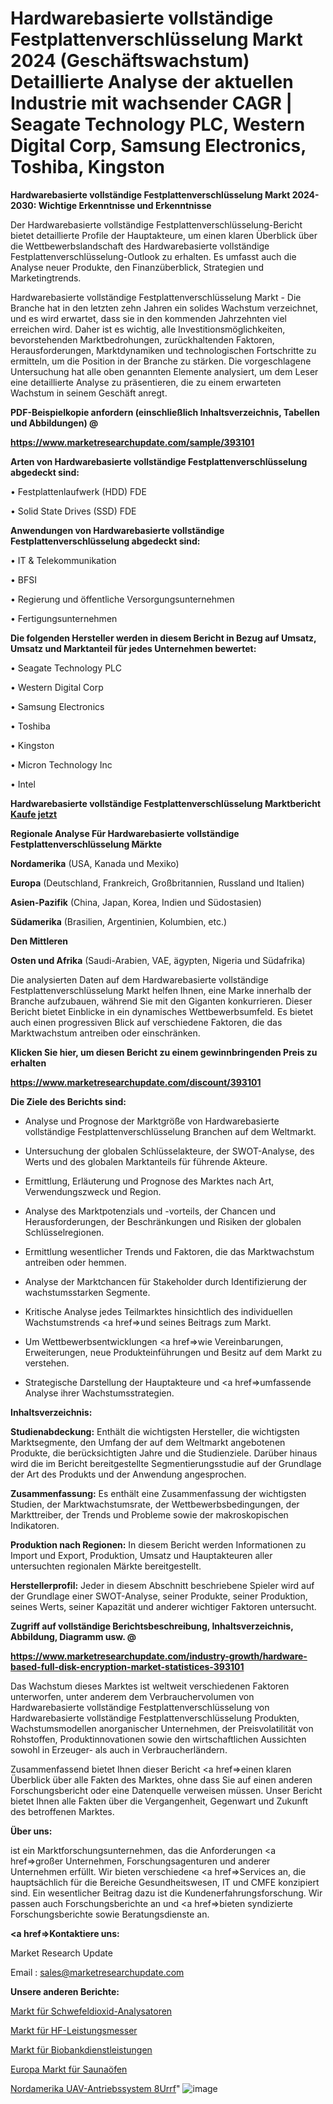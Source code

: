 # Hardwarebasierte vollständige Festplattenverschlüsselung Markt 2024 (Geschäftswachstum) Detaillierte Analyse der aktuellen Industrie mit wachsender CAGR | Seagate Technology PLC, Western Digital Corp, Samsung Electronics, Toshiba, Kingston

<strong>Hardwarebasierte vollständige Festplattenverschlüsselung Markt 2024-2030: Wichtige Erkenntnisse und Erkenntnisse</strong>

Der Hardwarebasierte vollständige Festplattenverschlüsselung-Bericht bietet detaillierte Profile der Hauptakteure, um einen klaren Überblick über die Wettbewerbslandschaft des Hardwarebasierte vollständige Festplattenverschlüsselung-Outlook zu erhalten. Es umfasst auch die Analyse neuer Produkte, den Finanzüberblick, Strategien und Marketingtrends.

Hardwarebasierte vollständige Festplattenverschlüsselung Markt - Die Branche hat in den letzten zehn Jahren ein solides Wachstum verzeichnet, und es wird erwartet, dass sie in den kommenden Jahrzehnten viel erreichen wird. Daher ist es wichtig, alle Investitionsmöglichkeiten, bevorstehenden Marktbedrohungen, zurückhaltenden Faktoren, Herausforderungen, Marktdynamiken und technologischen Fortschritte zu ermitteln, um die Position in der Branche zu stärken. Die vorgeschlagene Untersuchung hat alle oben genannten Elemente analysiert, um dem Leser eine detaillierte Analyse zu präsentieren, die zu einem erwarteten Wachstum in seinem Geschäft anregt.



<strong><b>PDF-Beispielkopie anfordern (einschließlich Inhaltsverzeichnis, Tabellen und Abbildungen) @ </b></strong>

<strong><a href=https://www.marketresearchupdate.com/sample/393101>

<strong>https://www.marketresearchupdate.com/sample/393101</u></a></strong></strong>



<strong>Arten von Hardwarebasierte vollständige Festplattenverschlüsselung abgedeckt sind:</strong>

• Festplattenlaufwerk (HDD) FDE

• Solid State Drives (SSD) FDE



<strong>Anwendungen von Hardwarebasierte vollständige Festplattenverschlüsselung abgedeckt sind:</strong>

• IT & Telekommunikation

• BFSI

• Regierung und öffentliche Versorgungsunternehmen

• Fertigungsunternehmen



<strong>Die folgenden Hersteller werden in diesem Bericht in Bezug auf Umsatz, Umsatz und Marktanteil für jedes Unternehmen bewertet:</strong>

• Seagate Technology PLC

• Western Digital Corp

• Samsung Electronics

• Toshiba

• Kingston

• Micron Technology Inc

• Intel



<strong>Hardwarebasierte vollständige Festplattenverschlüsselung Marktbericht <a href=https://www.marketresearchupdate.com/buynow/393101>Kaufe jetzt</a></strong>



<strong>Regionale Analyse Für Hardwarebasierte vollständige Festplattenverschlüsselung Märkte</strong>



<strong>Nordamerika</strong> (USA, Kanada und Mexiko)



<strong>Europa</strong> (Deutschland, Frankreich, Großbritannien, Russland und Italien)



<strong>Asien-Pazifik</strong> (China, Japan, Korea, Indien und Südostasien)



<strong>Südamerika</strong> (Brasilien, Argentinien, Kolumbien, etc.)



<strong>Den Mittleren</strong> 

<strong>Osten und Afrika</strong> (Saudi-Arabien, VAE, ägypten, Nigeria und Südafrika)

Die analysierten Daten auf dem Hardwarebasierte vollständige Festplattenverschlüsselung Markt helfen Ihnen, eine Marke innerhalb der Branche aufzubauen, während Sie mit den Giganten konkurrieren. Dieser Bericht bietet Einblicke in ein dynamisches Wettbewerbsumfeld. Es bietet auch einen progressiven Blick auf verschiedene Faktoren, die das Marktwachstum antreiben oder einschränken.



<strong>Klicken Sie hier, um diesen Bericht zu einem gewinnbringenden Preis zu erhalten
</strong>

<strong><a href=https://www.marketresearchupdate.com/discount/393101>https://www.marketresearchupdate.com/discount/393101</b></u></strong></a>



<strong>Die Ziele des Berichts sind:</strong>

- Analyse und Prognose der Marktgröße von Hardwarebasierte vollständige Festplattenverschlüsselung Branchen auf dem Weltmarkt.

- Untersuchung der globalen Schlüsselakteure, der SWOT-Analyse, des Werts und des globalen Marktanteils für führende Akteure.

- Ermittlung, Erläuterung und Prognose des Marktes nach Art, Verwendungszweck und Region.

- Analyse des Marktpotenzials und -vorteils, der Chancen und Herausforderungen, der Beschränkungen und Risiken der globalen Schlüsselregionen.

- Ermittlung wesentlicher Trends und Faktoren, die das Marktwachstum antreiben oder hemmen.

- Analyse der Marktchancen für Stakeholder durch Identifizierung der wachstumsstarken Segmente.

- Kritische Analyse jedes Teilmarktes hinsichtlich des individuellen Wachstumstrends <a href=>und</a> seines Beitrags zum Markt.

- Um Wettbewerbsentwicklungen <a href=>wie</a> Vereinbarungen, Erweiterungen, neue Produkteinführungen und Besitz auf dem Markt zu verstehen.

- Strategische Darstellung der Hauptakteure und <a href=>umfas</a>sende Analyse ihrer Wachstumsstrategien.



<strong>Inhaltsverzeichnis:</strong>



<strong>Studienabdeckung:</strong> Enthält die wichtigsten Hersteller, die wichtigsten Marktsegmente, den Umfang der auf dem Weltmarkt angebotenen Produkte, die berücksichtigten Jahre und die Studienziele. Darüber hinaus wird die im Bericht bereitgestellte Segmentierungsstudie auf der Grundlage der Art des Produkts und der Anwendung angesprochen.



<strong>Zusammenfassung:</strong> Es enthält eine Zusammenfassung der wichtigsten Studien, der Marktwachstumsrate, der Wettbewerbsbedingungen, der Markttreiber, der Trends und Probleme sowie der makroskopischen Indikatoren.



<strong>Produktion nach Regionen:</strong> In diesem Bericht werden Informationen zu Import und Export, Produktion, Umsatz und Hauptakteuren aller untersuchten regionalen Märkte bereitgestellt.



<strong>Herstellerprofil:</strong> Jeder in diesem Abschnitt beschriebene Spieler wird auf der Grundlage einer SWOT-Analyse, seiner Produkte, seiner Produktion, seines Werts, seiner Kapazität und anderer wichtiger Faktoren untersucht.



<strong><b>Zugriff auf vollständige Berichtsbeschreibung, Inhaltsverzeichnis, Abbildung, Diagramm usw. @ </b></strong>

<strong><a href=https://www.marketresearchupdate.com/industry-growth/hardware-based-full-disk-encryption-market-statistices-393101>https://www.marketresearchupdate.com/industry-growth/hardware-based-full-disk-encryption-market-statistices-393101</a></strong>

Das Wachstum dieses Marktes ist weltweit verschiedenen Faktoren unterworfen, unter anderem dem Verbrauchervolumen von Hardwarebasierte vollständige Festplattenverschlüsselung von Hardwarebasierte vollständige Festplattenverschlüsselung Produkten, Wachstumsmodellen anorganischer Unternehmen, der Preisvolatilität von Rohstoffen, Produktinnovationen sowie den wirtschaftlichen Aussichten sowohl in Erzeuger- als auch in Verbraucherländern.

Zusammenfassend bietet Ihnen dieser Bericht <a href=>einen</a> klaren Überblick über alle Fakten des Marktes, ohne dass Sie auf einen anderen Forschungsbericht oder eine Datenquelle verweisen müssen. Unser Bericht bietet Ihnen alle Fakten über die Vergangenheit, Gegenwart und Zukunft des betroffenen Marktes.



<strong>Über uns:</strong>

 ist ein Marktforschungsunternehmen, das die Anforderungen <a href=>großer</a> Unternehmen, Forschungsagenturen und anderer Unternehmen erfüllt. Wir bieten verschiedene <a href=>Services</a> an, die hauptsächlich für die Bereiche Gesundheitswesen, IT und CMFE konzipiert sind. Ein wesentlicher Beitrag dazu ist die Kundenerfahrungsforschung. Wir passen auch Forschungsberichte an und <a href=>bieten</a> syndizierte Forschungsberichte sowie Beratungsdienste an.



<strong><a href=>Kontaktiere uns:</a></strong>

Market Research Update

Email : sales@marketresearchupdate.com



<strong>Unsere anderen Berichte:</strong>

<a href=https://www.linkedin.com/pulse/sulfur-dioxide-analyzers-market-analysis-understanding>Markt für Schwefeldioxid-Analysatoren</a>

<a href=https://www.linkedin.com/pulse/rf-power-meter-market-size-share-outlook-growth>Markt für HF-Leistungsmesser</a>

<a href=https://www.linkedin.com/pulse/biobanking-services-market-analysis-segment>Markt für Biobankdienstleistungen</a>

<a href=https://www.linkedin.com/pulse/europe-sauna-heaters-market-new-report-future>Europa Markt für Saunaöfen</a>

<a href=https://www.linkedin.com/pulse/north-america-uav-propulsion-system-8urrf/>Nordamerika UAV-Antriebssystem 8Urrf</a>"
![image](https://github.com/Gayatrikarjule/Market-Analysis-360/assets/97346546/fd54af09-ca83-423f-ba18-70695781704c)
